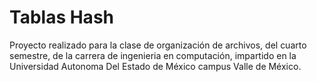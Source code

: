 # Tablas Hash
Proyecto realizado para la clase de organización de archivos, del cuarto semestre, de la carrera de ingenieria en computación, impartido en la Universidad Autonoma Del Estado de México campus Valle de México.
